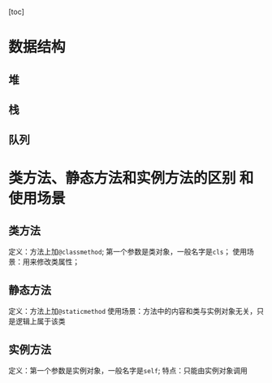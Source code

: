 [toc]
# 数据结构

## 堆

## 栈

## 队列



# 类方法、静态方法和实例方法的区别 和 使用场景

## 类方法
定义：方法上加`@classmethod`; 第一个参数是类对象，一般名字是`cls`；
使用场景：用来修改类属性；

## 静态方法
定义：方法上加`@staticmethod`
使用场景：方法中的内容和类与实例对象无关，只是逻辑上属于该类

## 实例方法
定义：第一个参数是实例对象，一般名字是`self`; 
特点：只能由实例对象调用